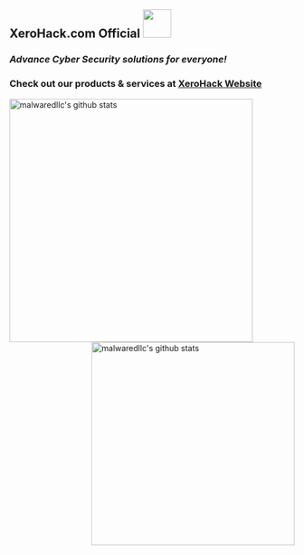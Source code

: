 <h2>XeroHack.com Official <img src="https://media.giphy.com/media/mGcNjsfWAjY5AEZNw6/giphy.gif" width="50"></h2>

### *Advance Cyber Security solutions for everyone!*

### Check out our products & services at [XeroHack Website](https://xerohack.com/)

<img align="left" width="430" height="auto" alt="malwaredllc's github stats" src="https://github-readme-stats.vercel.app/api?username=xerohackcom&hide_border=true&title_color=0ff54c&icon_color=0ff54c&text_color=c9d1d9&bg_color=0d1117&show_icons=true;count_private=true&amp;include_all_commits=true">

<img align="right" width="359" height="auto" alt="malwaredllc's github stats" src="https://github-readme-stats.vercel.app/api/top-langs/?username=xerohackcom&hide_border=true&title_color=0ff54c&icon_color=0ff54c&text_color=c9d1d9&bg_color=0d1117&layout=compact&amp;show_icons=true&amp;">
